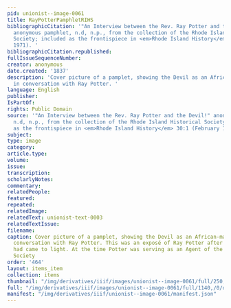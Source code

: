 ```yaml
---
pid: unionist--image-0061
title: RayPotterPamphletRIHS
bibliographicCitation: '"An Interview between the Rev. Ray Potter and the Devil!"
  anonymous pamphlet, n.d, n.p., from the collection of the Rhode Island Historical
  Society; included as the frontispiece in <em>Rhode Island History</em> 30:1 (February
  1971). '
bibliographicCitation.republished: 
fullIssueSequenceNumber: 
creator: anonymous
date.created: '1837'
description: 'Cover picture of a pamplet, showing the Devil as an African-man-beast
  in conversation with Ray Potter. '
language: English
publisher: 
IsPartOf: 
rights: Public Domain
source: '"An Interview between the Rev. Ray Potter and the Devil!" anonymous pamphlet,
  n.d, n.p., from the collection of the Rhode Island Historical Society; included
  as the frontispiece in <em>Rhode Island History</em> 30:1 (February 1971). '
subject: 
type: image
category: 
article.type: 
volume: 
issue: 
transcription: 
scholarlyNotes: 
commentary: 
relatedPeople: 
featured: 
repeated: 
relatedImage: 
relatedText: unionist-text-0003
relatedTextIssue: 
filename: 
caption: Cover picture of a pamplet, showing the Devil as an African-man-beast in
  conversation with Ray Potter. This was an exposé of Ray Potter after an affair he
  had came to light. At the time Potter was serving as an Agent of the American Anti-Slavery
  Society
order: '464'
layout: items_item
collection: items
thumbnail: "/img/derivatives/iiif/images/unionist--image-0061/full/250,/0/default.jpg"
full: "/img/derivatives/iiif/images/unionist--image-0061/full/1140,/0/default.jpg"
manifest: "/img/derivatives/iiif/unionist--image-0061/manifest.json"
---
```

